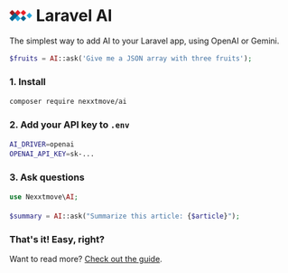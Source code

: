 # <img src="https://raw.githubusercontent.com/nexxtmove/ai/logo/icon.svg" alt="Nexxtmove" height="20"> Laravel AI
The simplest way to add AI to your Laravel app, using OpenAI or Gemini.

```php
$fruits = AI::ask('Give me a JSON array with three fruits');
```

### 1. Install
```bash
composer require nexxtmove/ai
```

### 2. Add your API key to `.env`
```bash
AI_DRIVER=openai
OPENAI_API_KEY=sk-...
```

### 3. Ask questions
```php
use Nexxtmove\AI;

$summary = AI::ask("Summarize this article: {$article}");
```

### That's it! Easy, right?
Want to read more? [Check out the guide](GUIDE.md).
